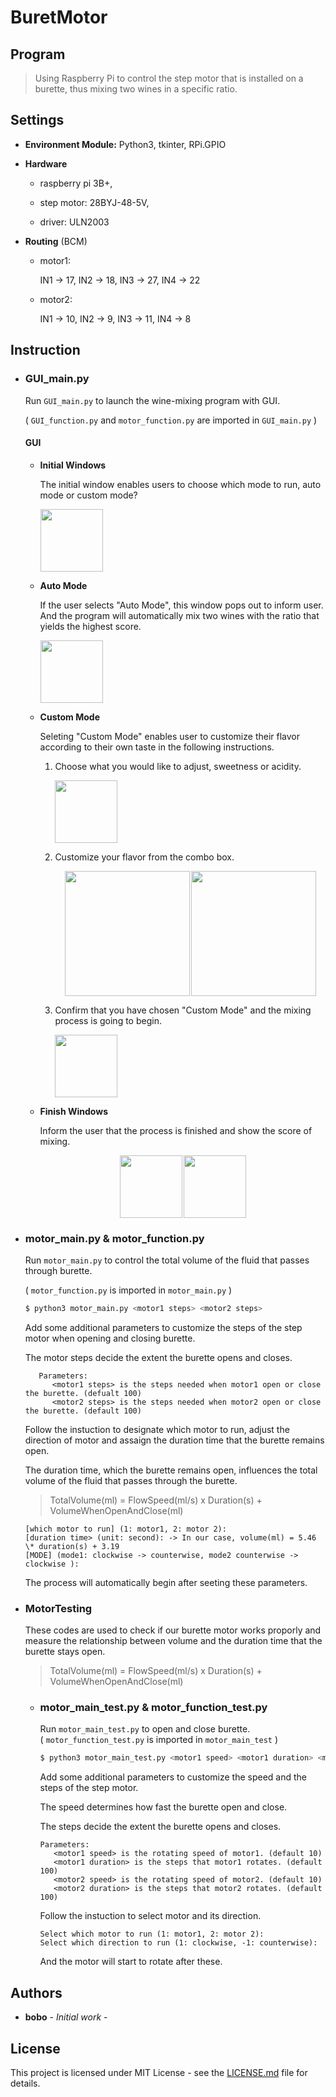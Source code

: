 # **BuretMotor** #

## **Program** ##

> Using Raspberry Pi to control the step motor that is installed on a burette, thus mixing two wines in a specific ratio.  

## **Settings** ##

- **Environment Module:** Python3, tkinter, RPi.GPIO

- **Hardware**

   - raspberry pi 3B+,
   
   - step motor: 28BYJ-48-5V,
   
   - driver: ULN2003
   
- **Routing** (BCM)

   - motor1: 
   
      IN1 -> 17, IN2 -> 18, IN3 -> 27, IN4 -> 22      
      
   - motor2: 
   
      IN1 -> 10, IN2 -> 9, IN3 -> 11, IN4 -> 8      

## **Instruction** ##

- ### GUI_main.py ### 

   Run `GUI_main.py` to launch the wine-mixing program with GUI. 
   
   ( `GUI_function.py` and `motor_function.py` are imported in `GUI_main.py` )
    
   #### GUI ####
   
   - **Initial Windows**
      
      The initial window enables users to choose which mode to run, auto mode or custom mode? 
     
      <img height="100" src="https://user-images.githubusercontent.com/89720769/162132113-23826edc-8384-4a5c-9b29-9fefc447299b.png"> 
   
   - **Auto Mode** 
      
      If the user selects "Auto Mode", this window pops out to inform user. And the program will automatically mix two wines with the ratio that yields the highest score.
   
      <img height="100" src="https://user-images.githubusercontent.com/89720769/162134602-4e8a02b3-14eb-4e18-bf15-4cf7695d5a6f.png">
      
   - **Custom Mode**
      
      Seleting "Custom Mode" enables user to customize their flavor according to their own taste in the following instructions.
      
      1. Choose what you would like to adjust, sweetness or acidity.
    
         <img height="100" src="https://user-images.githubusercontent.com/89720769/162134943-dc7698b3-fc89-4bb2-b2b1-7d26e5c5edfe.png">
      
      2. Customize your flavor from the combo box.
      
         <center class="half">
            <img height="200" src="https://user-images.githubusercontent.com/89720769/162134968-dd1d4120-3440-4148-9878-2f5b7da665a8.png"><img width="2" src="https://user-images.githubusercontent.com/89720769/162136570-e6ee67e5-529c-4921-ac0d-bad1658d6818.png"><img height="200"  src="https://user-images.githubusercontent.com/89720769/162134985-0b83d196-6470-45ff-bff3-b91a1d27384e.png">
         </center>
     
      3. Confirm that you have chosen "Custom Mode" and the mixing process is going to begin.
   
         <img height="100" src="https://user-images.githubusercontent.com/89720769/162135000-3f7f0cd8-9761-44a2-a9c3-f1667bf77938.png">

   - **Finish Windows** 
   
      Inform the user that the process is finished and show the score of mixing.
      
      <center class="half">
         <img height="100" src="https://user-images.githubusercontent.com/89720769/162138284-f0f9e876-eb9e-4fc0-a116-a80c9be0427c.png"><img width="2" src="https://user-images.githubusercontent.com/89720769/162136570-e6ee67e5-529c-4921-ac0d-bad1658d6818.png"><img height="100"  src="https://user-images.githubusercontent.com/89720769/162138293-d0cc0749-4e2a-49e1-afc1-92c726cf2898.png">
      </center>
     
- ### motor_main.py & motor_function.py ### 

   Run `motor_main.py` to control the total volume of the fluid that passes through burette.
   
   ( `motor_function.py` is imported in `motor_main.py` )
 
   ``` python
   $ python3 motor_main.py <motor1 steps> <motor2 steps>
   ```
   
    Add some additional parameters to customize the steps of the step motor when opening and closing burette.
    
    The motor steps decide the extent the burette opens and closes.
      
         Parameters:
            <motor1 steps> is the steps needed when motor1 open or close the burette. (defualt 100)
            <motor2 steps> is the steps needed when motor2 open or close the burette. (default 100)
   
   Follow the instuction to designate which motor to run, adjust the direction of motor and assaign the duration time that the burette remains open.
   
   The duration time, which the burette remains open, influences the total volume of the fluid that passes through the burette.
   
   > TotalVolume(ml) = FlowSpeed(ml/s) x Duration(s) + VolumeWhenOpenAndClose(ml)
   
      [which motor to run] (1: motor1, 2: motor 2):
      [duration time> (unit: second): -> In our case, volume(ml) = 5.46 \* duration(s) + 3.19
      [MODE] (mode1: clockwise -> counterwise, mode2 counterwise -> clockwise ):
      
   The process will automatically begin after seeting these parameters.

- ### MotorTesting ###  
    
   These codes are used to check if our burette motor works proporly and measure the relationship between volume and the duration time that the burette stays open. 
   
   > TotalVolume(ml) = FlowSpeed(ml/s) x Duration(s) + VolumeWhenOpenAndClose(ml)
   
   - ### motor_main_test.py & motor_function_test.py ###

      Run `motor_main_test.py` to open and close burette.  
      ( `motor_function_test.py` is imported in `motor_main_test` )
     
      ``` python
      $ python3 motor_main_test.py <motor1 speed> <motor1 duration> <motor2 speed> <motor2 duration>
      ```
         
      Add some additional parameters to customize the speed and the steps of the step motor.
      
      The speed determines how fast the burette open and close.
      
      The steps decide the extent the burette opens and closes.
      
         Parameters:
            <motor1 speed> is the rotating speed of motor1. (default 10)
            <motor1 duration> is the steps that motor1 rotates. (default 100)
            <motor2 speed> is the rotating speed of motor2. (default 10)
            <motor2 duration> is the steps that motor2 rotates. (default 100)
    
      Follow the instuction to select motor and its direction.
      
         Select which motor to run (1: motor1, 2: motor 2): 
         Select which direction to run (1: clockwise, -1: counterwise): 
       
      And the motor will start to rotate after these.
      
## **Authors** ## 

- **bobo** - *Initial work* -

## **License** ##

This project is licensed under MIT License - see the [LICENSE.md](https://github.com/Atatakaze/BuretteMotor/blob/main/LICENSE) file for details.
